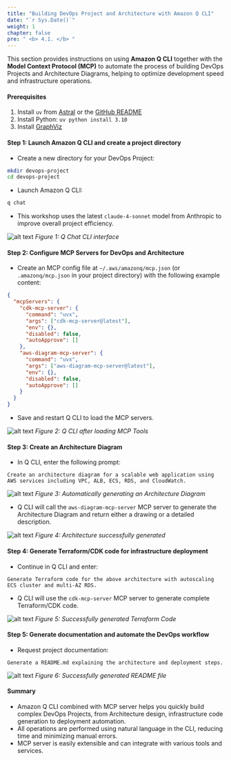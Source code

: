 ```yaml
---
title: "Building DevOps Project and Architecture with Amazon Q CLI"
date: "`r Sys.Date()`"
weight: 1
chapter: false
pre: " <b> 4.1. </b> "
---
```


This section provides instructions on using **Amazon Q CLI** together with the **Model Context Protocol (MCP)** to automate the process of building DevOps Projects and Architecture Diagrams, helping to optimize development speed and infrastructure operations.

#### Prerequisites

1. Install `uv` from [Astral](https://docs.astral.sh/uv/getting-started/installation/) or the [GitHub README](https://github.com/astral-sh/uv#installation)
2. Install Python: `uv python install 3.10`
3. Install [GraphViz](https://www.graphviz.org/)

#### Step 1: Launch Amazon Q CLI and create a project directory

- Create a new directory for your DevOps Project:

```bash
mkdir devops-project
cd devops-project
```

- Launch Amazon Q CLI:

```bash
q chat
```

- This workshop uses the latest `claude-4-sonnet` model from Anthropic to improve overall project efficiency.

![alt text](/images/4-hands-on-demo/4.1-q-cli/image.png?width=90pc)
*Figure 1: Q Chat CLI interface*

#### Step 2: Configure MCP Servers for DevOps and Architecture

- Create an MCP config file at `~/.aws/amazonq/mcp.json` (or `.amazonq/mcp.json` in your project directory) with the following example content:

```json
{
  "mcpServers": {
    "cdk-mcp-server": {
      "command": "uvx",
      "args": ["cdk-mcp-server@latest"],
      "env": {},
      "disabled": false,
      "autoApprove": []
    },
    "aws-diagram-mcp-server": {
      "command": "uvx",
      "args": ["aws-diagram-mcp-server@latest"],
      "env": {},
      "disabled": false,
      "autoApprove": []
    }
  }
}
```

- Save and restart Q CLI to load the MCP servers.

![alt text](/images/4-hands-on-demo/4.1-q-cli/image-1.png?width=90pc)
*Figure 2: Q CLI after loading MCP Tools*

#### Step 3: Create an Architecture Diagram

- In Q CLI, enter the following prompt:

```
Create an architecture diagram for a scalable web application using AWS services including VPC, ALB, ECS, RDS, and CloudWatch.
```

![alt text](/images/4-hands-on-demo/4.1-q-cli/gif-1.gif?width=90pc)
*Figure 3: Automatically generating an Architecture Diagram*

- Q CLI will call the `aws-diagram-mcp-server` MCP server to generate the Architecture Diagram and return either a drawing or a detailed description.

![alt text](/images/4-hands-on-demo/4.1-q-cli/image-2.png?width=90pc)
*Figure 4: Architecture successfully generated*

#### Step 4: Generate Terraform/CDK code for infrastructure deployment

- Continue in Q CLI and enter:

```
Generate Terraform code for the above architecture with autoscaling ECS cluster and multi-AZ RDS.
```

- Q CLI will use the `cdk-mcp-server` MCP server to generate complete Terraform/CDK code.

![alt text](/images/4-hands-on-demo/4.1-q-cli/gif-2.gif?width=90pc)
*Figure 5: Successfully generated Terraform Code*

#### Step 5: Generate documentation and automate the DevOps workflow

- Request project documentation:

```
Generate a README.md explaining the architecture and deployment steps.
```

![alt text](/images/4-hands-on-demo/4.1-q-cli/image-3.png?width=90pc)
*Figure 6: Successfully generated README file*

#### Summary

- Amazon Q CLI combined with MCP server helps you quickly build complex DevOps Projects, from Architecture design, infrastructure code generation to deployment automation.
- All operations are performed using natural language in the CLI, reducing time and minimizing manual errors.
- MCP server is easily extensible and can integrate with various tools and services.
